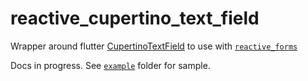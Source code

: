 # reactive_cupertino_text_field

Wrapper around flutter [CupertinoTextField](https://api.flutter.dev/flutter/cupertino/CupertinoTextField-class.html) to use with [`reactive_forms`](https://pub.dev/packages/reactive_forms)

Docs in progress. See [`example`](https://github.com/artflutter/reactive_forms_widgets/tree/master/packages/reactive_cupertino_text_field/example) folder for sample.